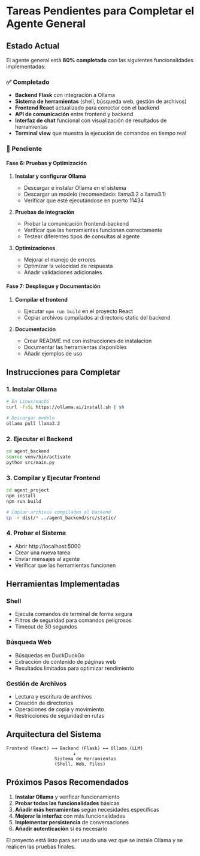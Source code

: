 # Tareas Pendientes para Completar el Agente General

## Estado Actual
El agente general está **80% completado** con las siguientes funcionalidades implementadas:

### ✅ Completado
- **Backend Flask** con integración a Ollama
- **Sistema de herramientas** (shell, búsqueda web, gestión de archivos)
- **Frontend React** actualizado para conectar con el backend
- **API de comunicación** entre frontend y backend
- **Interfaz de chat** funcional con visualización de resultados de herramientas
- **Terminal view** que muestra la ejecución de comandos en tiempo real

### 🔄 Pendiente

#### Fase 6: Pruebas y Optimización
1. **Instalar y configurar Ollama**
   - Descargar e instalar Ollama en el sistema
   - Descargar un modelo (recomendado: llama3.2 o llama3.1)
   - Verificar que esté ejecutándose en puerto 11434

2. **Pruebas de integración**
   - Probar la comunicación frontend-backend
   - Verificar que las herramientas funcionen correctamente
   - Testear diferentes tipos de consultas al agente

3. **Optimizaciones**
   - Mejorar el manejo de errores
   - Optimizar la velocidad de respuesta
   - Añadir validaciones adicionales

#### Fase 7: Despliegue y Documentación
1. **Compilar el frontend**
   - Ejecutar `npm run build` en el proyecto React
   - Copiar archivos compilados al directorio static del backend

2. **Documentación**
   - Crear README.md con instrucciones de instalación
   - Documentar las herramientas disponibles
   - Añadir ejemplos de uso

## Instrucciones para Completar

### 1. Instalar Ollama
```bash
# En Linux/macOS
curl -fsSL https://ollama.ai/install.sh | sh

# Descargar modelo
ollama pull llama3.2
```

### 2. Ejecutar el Backend
```bash
cd agent_backend
source venv/bin/activate
python src/main.py
```

### 3. Compilar y Ejecutar Frontend
```bash
cd agent_project
npm install
npm run build

# Copiar archivos compilados al backend
cp -r dist/* ../agent_backend/src/static/
```

### 4. Probar el Sistema
- Abrir http://localhost:5000
- Crear una nueva tarea
- Enviar mensajes al agente
- Verificar que las herramientas funcionen

## Herramientas Implementadas

### Shell
- Ejecuta comandos de terminal de forma segura
- Filtros de seguridad para comandos peligrosos
- Timeout de 30 segundos

### Búsqueda Web
- Búsquedas en DuckDuckGo
- Extracción de contenido de páginas web
- Resultados limitados para optimizar rendimiento

### Gestión de Archivos
- Lectura y escritura de archivos
- Creación de directorios
- Operaciones de copia y movimiento
- Restricciones de seguridad en rutas

## Arquitectura del Sistema

```
Frontend (React) ←→ Backend (Flask) ←→ Ollama (LLM)
                         ↓
                  Sistema de Herramientas
                  (Shell, Web, Files)
```

## Próximos Pasos Recomendados

1. **Instalar Ollama** y verificar funcionamiento
2. **Probar todas las funcionalidades** básicas
3. **Añadir más herramientas** según necesidades específicas
4. **Mejorar la interfaz** con más funcionalidades
5. **Implementar persistencia** de conversaciones
6. **Añadir autenticación** si es necesario

El proyecto está listo para ser usado una vez que se instale Ollama y se realicen las pruebas finales.

